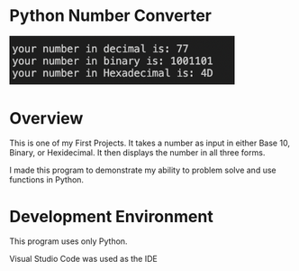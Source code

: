 # Python Number Converter

<img src="./Screen Shot 2023-10-24 at 11.00.12 PM.png" width=400>

# Overview

This is one of my First Projects. It takes a number as input in either Base 10, Binary, or Hexidecimal. It then displays the number in all three forms. 

I made this program to demonstrate my ability to problem solve and use functions in Python.

# Development Environment

This program uses only Python.

Visual Studio Code was used as the IDE

